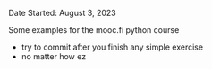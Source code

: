 Date Started: August 3, 2023

Some examples for the 
mooc.fi python course

- try to commit after you finish any simple exercise 
- no matter how ez
